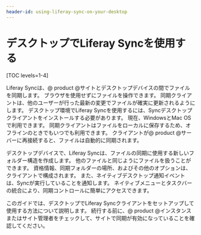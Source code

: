 ```yaml
---
header-id: using-liferay-sync-on-your-desktop
---
```


# デスクトップでLiferay Syncを使用する

[TOC levels=1-4]

Liferay Syncは、@ product @サイトとデスクトップデバイスの間でファイルを同期します。 ブラウザを使用せずにファイルを操作できます。 同期クライアントは、他のユーザーが行った最新の変更でファイルが確実に更新されるようにします。 デスクトップ環境でLiferay Syncを使用するには、Syncデスクトップクライアントをインストールする必要があります。 現在、WindowsとMac OSで利用できます。 同期クライアントはファイルをローカルに保存するため、オフラインのときでもいつでも利用できます。 クライアントが@ product @サーバーに再接続すると、ファイルは自動的に同期されます。

デスクトップデバイスで、Liferay Syncは、ファイルの同期に使用する新しいフォルダー構造を作成します。 他のファイルと同じようにファイルを扱うことができます。 資格情報、同期フォルダーの場所、およびその他のオプションは、クライアントで構成されます。 また、ネイティブデスクトップ通知イベントは、Syncが実行していることを通知します。 ネイティブメニューとタスクバーの統合により、同期コントロールに簡単にアクセスできます。

このガイドでは、デスクトップでLiferay Syncクライアントをセットアップして使用する方法について説明します。 続行する前に、@ product @インスタンスまたはサイト管理者をチェックして、サイトで同期が有効になっていることを確認してください。

